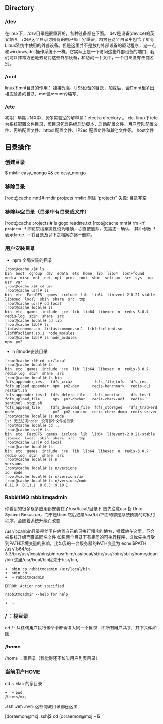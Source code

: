 ## Directory
### /dev
在linux下，/dev目录是很重要的，各种设备都在下面。
dev是设备(device)的英文缩写。/dev这个目录对所有的用户都十分重要。因为在这个目录中包含了所有Linux系统中使用的外部设备。但是这里并不是放的外部设备的驱动程序，这一点和windows,dos操作系统不一样。它实际上是一个访问这些外部设备的端口。我们可以非常方便地去访问这些外部设备，和访问一个文件，一个目录没有任何区别。

### /mnt
linux下mnt目录的作用：
挂接光驱、USB设备的目录，加载后，会在mnt里多出相应设备的目录。mnt是mount的缩写。 

### /etc
初期：早期UNIX中，贝尔实验室的解释是：etcetra directory 。 etc.
linux下/etc为系统配置文件目录，该目录包含系统启动脚本、启动配置文件、用户登陆配置文件、网络配置文件、httpd 配置文件、IPSec 配置文件和其他文件等。 host文件

## 目录操作
### 创建目录
$ mkdir easy_mongo && cd easy_mongo

### 移除目录
[root@cache mnt]# rmdir projects
rmdir: 删除 "projects" 失败: 目录非空

### 移除非空目录（目录中有目录或文件）
[root@cache projects]# ls
gogo  readme.txt
[root@cache mnt]# rm -rf projects
-f 即使原档案属性设为唯读，亦直接删除，无需逐一确认。 其中参数-f表示force.
-r 将目录及以下之档案亦逐一删除。 

### 用户安装目录
* npm 全局安装的目录
```
[root@cache /]# ls
bin  boot  cgroup  dev  edata  etc  home  lib  lib64  lost+found  media  misc  mnt  net  opt  proc  root  sbin  selinux  srv  sys  tmp  usr  var
[root@cache /]# cd usr
[root@cache usr]# ls
bin  etc  FastDFS  games  include  lib  lib64  libevent-2.0.21-stable  libexec  local  sbin  share  src  tmp
[root@cache usr]# cd local
[root@cache local]# ls
bin  etc  games  include  jre  lib  lib64  libexec  n  redis-3.0.5  redis-log  sbin  share  src
[root@cache local]# cd lib
[root@cache lib]# ls
libfastcommon.so  libfastcommon.so.1  libfdfsclient.so  libfdfsclient.so.1  node_modules
[root@cache lib]# ls node_modules
npm  pm2
```

* n 和node安装目录
```
[root@cache /]# cd usr/local
[root@cache local]# ls
bin  etc  games  include  jre  lib  lib64  libexec  n  redis-3.0.5  redis-log  sbin  share  src
[root@cache local]# ls bin
fdfs_appender_test   fdfs_crc32          fdfs_file_info  fdfs_test      fdfs_upload_appender  npm  pm2-dev      redis-benchmark   redis-cli       restart.sh
fdfs_appender_test1  fdfs_delete_file    fdfs_monitor    fdfs_test1     fdfs_upload_file      npx  pm2-docker   redis-check-aof   redis-sentinel  stop.sh
fdfs_append_file     fdfs_download_file  fdfs_storaged   fdfs_trackerd  node                  pm2  pm2-runtime  redis-check-dump  redis-server
[root@cache local]# ls node
ls: 无法访问node: 没有那个文件或目录
[root@cache local]# cd ..
[root@cache usr]# ls
bin  etc  FastDFS  games  include  lib  lib64  libevent-2.0.21-stable  libexec  local  sbin  share  src  tmp
[root@cache usr]# cd local
[root@cache local]# ls
bin  etc  games  include  jre  lib  lib64  libexec  n  redis-3.0.5  redis-log  sbin  share  src
[root@cache local]# ls n
versions
[root@cache local]# ls n/versions
io  node
[root@cache local]# ls n/versions/io
[root@cache local]# ls n/versions/node
6.11.0  8.11.1  8.6.0  9.10.1
```

### RabbitMQ rabbitmqadmin
你看到的很多很多应用都安装在了/usr/local/目录下
首先注意usr 指 Unix System Resource，而不是User
然后通常/usr/bin下面的都是系统预装的可执行程序，会随着系统升级而改变

/usr/local/bin目录是给用户放置自己的可执行程序的地方，推荐放在这里，不会被系统升级而覆盖同名文件
如果两个目录下有相同的可执行程序，谁优先执行受到PATH环境变量的影响，比如我的一台服务器的PATH变量为
echo $PATH 
/usr/lib64/qt-3.3/bin:/usr/local/bin:/bin:/usr/bin:/usr/local/sbin:/usr/sbin:/sbin:/home/dean/bin 
这里/usr/local/bin优先于/usr/bin,

```
➜  sbin cp rabbitmqadmin /usr/local/bin
➜  sbin cd ~
➜  ~ rabbitmqadmin

ERROR: Action not specified

rabbitmqadmin --help for help

➜  ~
```

### / ：根目录
cd /  :  从任何用户执行该命令都会进入同一个目录，即所有用户共享，其下文件如图

### /home
/home ：家目录（我觉得还不如叫用户列表目录）

### 当前用户HOME
cd ~
Mac 的家目录
```
➜  ~ pwd
/Users/mxj
```
.ssh
.vim
.nvm
这些隐藏目录都在这里

[doraemon@mxj .ssh]$ cd
[doraemon@mxj ~]$

